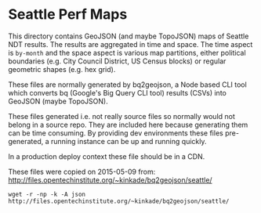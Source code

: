 # Seattle Perf Maps

This directory contains GeoJSON (and maybe TopoJSON) maps of Seattle
NDT results.  The results are aggregated in time and space.  The time
aspect is `by-month` and the space aspect is various map partitions,
either political boundaries (e.g. City Council District, US Census
blocks) or regular geometric shapes (e.g. hex grid).

These files are normally generated by bq2geojson, a Node based CLI
tool which converts bq (Google's Big Query CLI tool) results (CSVs)
into GeoJSON (maybe TopoJSON).

These files generated i.e. not really source files so normally would
not belong in a source repo. They are included here because generating
them can be time consuming. By providing dev environments these files
pre-generated, a running instance can be up and running quickly.

In a production deploy context these file should be in a CDN.

These files were copied on 2015-05-09 from:  
http://files.opentechinstitute.org/~kinkade/bq2geojson/seattle/  

```
wget -r -np -k -A json http://files.opentechinstitute.org/~kinkade/bq2geojson/seattle/
```